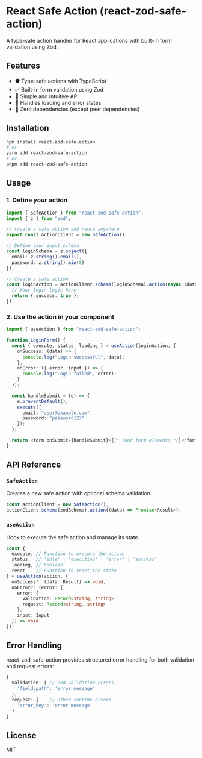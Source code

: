 # React Safe Action (react-zod-safe-action)

A type-safe action handler for React applications with built-in form validation using Zod.

## Features

- 🛡️ Type-safe actions with TypeScript
- ✅ Built-in form validation using Zod
- 🎯 Simple and intuitive API
- 🔄 Handles loading and error states
- 💪 Zero dependencies (except peer dependencies)

## Installation

```bash
npm install react-zod-safe-action
# or
yarn add react-zod-safe-action
# or
pnpm add react-zod-safe-action
```

## Usage

### 1. Define your action

```typescript
import { SafeAction } from "react-zod-safe-action";
import { z } from "zod";

// create a safe action and reuse anywhere
export const actionClient = new SafeAction();

// Define your input schema
const loginSchema = z.object({
  email: z.string().email(),
  password: z.string().min(8)
});

// Create a safe action
const loginAction = actionClient.schema(loginSchema).action(async (data) => {
  // Your login logic here
  return { success: true };
});
```

### 2. Use the action in your component

```typescript
import { useAction } from "react-zod-safe-action";

function LoginForm() {
  const { execute, status, loading } = useAction(loginAction, {
    onSuccess: (data) => {
      console.log("Login successful", data);
    },
    onError: ({ error, input }) => {
      console.log("Login failed", error);
    }
  });

  const handleSubmit = (e) => {
    e.preventDefault();
    execute({
      email: "user@example.com",
      password: "password123"
    });
  };

  return <form onSubmit={handleSubmit}>{/* Your form elements */}</form>;
}
```

## API Reference

### `SafeAction`

Creates a new safe action with optional schema validation.

```typescript
const actionClient = new SafeAction();
actionClient.schema(zodSchema).action((data) => Promise<Result>);
```

### `useAction`

Hook to execute the safe action and manage its state.

```typescript
const {
  execute, // Function to execute the action
  status,  // 'idle' | 'executing' | 'error' | 'success'
  loading, // boolean
  reset    // Function to reset the state
} = useAction(action, {
  onSuccess?: (data: Result) => void,
  onError?: (error: {
    error: {
      validation: Record<string, string>,
      request: Record<string, string>
    },
    input: Input
  }) => void
});
```

## Error Handling

react-zod-safe-action provides structured error handling for both validation and request errors:

```typescript
{
  validation: { // Zod validation errors
    'field.path': 'error message'
  },
  request: {    // Other runtime errors
    'error_key': 'error message'
  }
}
```

## License

MIT
